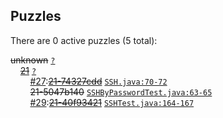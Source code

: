 ## Puzzles

There are 0 active puzzles (5 total):


<del>unknown</del> [`?`](../master/?)<br/>
&nbsp;&nbsp;&nbsp;&nbsp;[<del>21</del>](https://github.com/jcabi/jcabi-ssh/issues/21) [`?`](../master/?)<br/>
&nbsp;&nbsp;&nbsp;&nbsp;&nbsp;&nbsp;&nbsp;&nbsp;[#27](https://github.com/jcabi/jcabi-ssh/issues/27):[<del>21-74327cdd</del>](https://github.com/jcabi/jcabi-ssh/issues/27) [`SSH.java:70-72`](../master/src/main/java/com/jcabi/ssh/SSH.java#L70-L72)<br/>
&nbsp;&nbsp;&nbsp;&nbsp;&nbsp;&nbsp;&nbsp;&nbsp;<del>21-5047b140</del> [`SSHByPasswordTest.java:63-65`](../master/src/test/java/com/jcabi/ssh/SSHByPasswordTest.java#L63-L65)<br/>
&nbsp;&nbsp;&nbsp;&nbsp;&nbsp;&nbsp;&nbsp;&nbsp;[#29](https://github.com/jcabi/jcabi-ssh/issues/29):[<del>21-40f93421</del>](https://github.com/jcabi/jcabi-ssh/issues/29) [`SSHTest.java:164-167`](../master/src/test/java/com/jcabi/ssh/SSHTest.java#L164-L167)<br/>